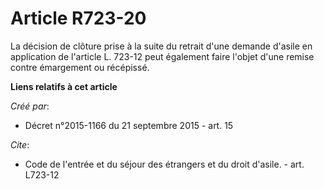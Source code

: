 # Article R723-20

La décision de clôture prise à la suite du retrait d'une demande d'asile en application de l'article L. 723-12 peut également
faire l'objet d'une remise contre émargement ou récépissé.

**Liens relatifs à cet article**

_Créé par_:

  - Décret n°2015-1166 du 21 septembre 2015 - art. 15

_Cite_:

  - Code de l'entrée et du séjour des étrangers et du droit d'asile. - art. L723-12

